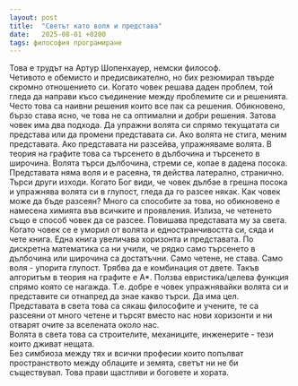 ```yaml
---
layout: post
title:  "Светът като воля и представа"
date:   2025-08-01 +0200
tags: философия програмиране
--- 
```

Това е трудът на Артур Шопенхауер, немски философ.  
Четивото е обемисто и предисвикателно, но бих резюмирал твърде скромно отношението си.
Когато човек решава даден проблем, той гледа да направи късо съединение
между проблемите си и решенията. Често това са наивни решения които все пак са решения. 
Обикновено, бързо става ясно, че това не са оптимални и добри решения. 
Затова човек има два подхода. Да упражни волята си спрямо текущатата си
представа или да промени представата си. Ако волята не стига, меним представата.
Ако представата ни разсейва, упражняваме волята. В теория на графите това са търсенето в 
дълбочина и търсенето в широчина. Волята търси дълбочина, стреми се, копае в дадена посока.
Представата няма воля и е расеяна, тя действа латерално, странично. Търси други изходи.
Когато Бог види, че човек дълбае в грешна посока и упражнява волята си в глупост,
гледа да го разсее някак. Как човек може да бъде разсеян? Много са способите за това, но
обикновено е намесена химията във всичките и проявления. Излиза, че четенето също е
способ човек да се разсее. Повишава представата му за света. Когато човек се е уморил от
волята и едностранчивостта си, сяда и чете книга. Една книга увеличава хоризонта и представата.
По дискретна математика са ни учили, че рядко само търсенето в дълбочина или широчина 
са достатъчни. Само четене, не става. Само воля - упорита глупост.
Трябва да е комбинация от двете. Такъв алгоритъм в теория на графите е А*.
Ползва евристика/целева функция спрямо която се нагажда. Т.е. добре е човек упражнявайки
волята си и представите си отнапред да знае какво търси. Да има цел.  
Представата в света това са сякаш философите и учените, те са разсеяни от много четене и
търсят вместо нас нови хоризонти и ни отварят очите за вселената около нас.  
Волята в света това са строителите, механиците, инженерите - тези които дживат нещата.  
Без симбиоза между тях и всички професии които попълват пространството между 
облаците и земята, светът ни не би съществувал. Това прави щастливи и боговете и хората.